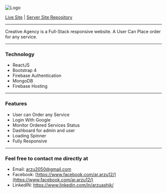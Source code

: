 ![Logo](https://i.ibb.co/Qm5tFwm/logo.png "Icon")


[Live Site](https://ar-creative-agency.web.app/) | [Server Site Repository](https://github.com/ArzuAshik/creative-agency-server)
___

Creative Agency is a Full-Stack responsive website. A User Can Place order for any service.

___
### Technology
+ ReactJS
+ Bootstrap 4
+ Firebase Authentication
+ MongoDB
+ Firebase Hosting

___
### Features
+ User can Order any Service
+ Login With Google
+ Monitor Ordered Services Status
+ Dashboard for admin and user
+ Loading Spinner
+ Fully Responsive

___

### Feel free to contact me directly at 
+ Email: arzu2050@gmail.com
+ Facebook: [https://www.facebook.com/ar.arzu12/](https://www.facebook.com/ar.arzu12/)
+ LinkedIN: https://www.linkedin.com/in/arzuashik/